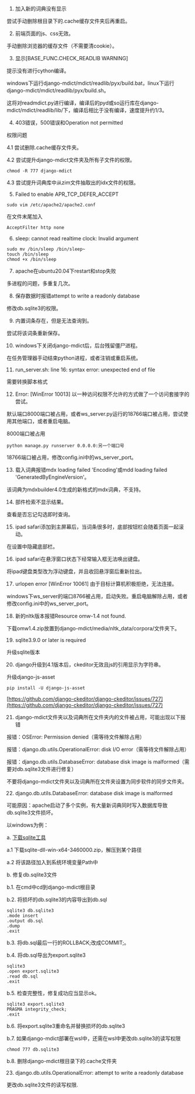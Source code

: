 1. 加入新的词典没有显示

尝试手动删除根目录下的.cache缓存文件夹后再重启。

2. 前端页面的js、css无效。

手动删除浏览器的缓存文件（不需要清cookie）。

3. 显示\[BASE_FUNC.CHECK_READLIB WARNING\]

提示没有进行cython编译。

windows下运行django-mdict/mdict/readlib/pyx/build.bat，linux下运行django-mdict/mdict/readlib/pyx/build.sh。

这将对readmdict.py进行编译，编译后的pyd或so运行库在django-mdict/mdict/readlib/lib/下，编译后相比于没有编译，速度提升约1/3。

4. 403错误，500错误和Operation not permitted

权限问题

4.1 尝试删除.cache缓存文件夹。

4.2 尝试提升django-mdict文件夹及所有子文件的权限。

```
chmod -R 777 django-mdict
```
4.3 尝试提升词典库中从zim文件抽取出的idx文件的权限。

5. Failed to enable APR_TCP_DEFER_ACCEPT

```
sudo vim /etc/apache2/apache2.conf
```

在文件末尾加入

```
AcceptFilter http none
```

6. sleep: cannot read realtime clock: Invalid argument

```
sudo mv /bin/sleep /bin/sleep~
touch /bin/sleep
chmod +x /bin/sleep
```

7. apache在ubuntu20.04下restart和stop失败

多进程的问题，多重复几次。

8. 保存数据时报错attempt to write a readonly database

修改db.sqlite3的权限。

9. 内置词条存在，但是无法查询到。

尝试将该词条重新保存。

10. windows下关闭django-mdict后，后台残留僵尸进程。

在任务管理器手动结束python进程，或者注销或重启系统。

11. run_server.sh: line 16: syntax error: unexpected end of file

需要转换脚本格式

12. Error: [WinError 10013] 以一种访问权限不允许的方式做了一个访问套接字的尝试。

默认端口8000端口被占用，或者ws_server.py运行的18766端口被占用，尝试使用其他端口，或者重启电脑。

8000端口被占用

```
python manage.py runserver 0.0.0.0:另一个端口号
```

18766端口被占用，修改config.ini中的ws_server_port。

13. 载入词典报错mdx loading failed 'Encoding'或mdd loading failed 'GeneratedByEngineVersion'。

该词典为mdxbuilder4.0生成的新格式的mdx词典，不支持。

14. 部件检索不显示结果。

查看是否忘记勾选即时查询。

15. ipad safari添加到主屏幕后，当词条很多时，底部按钮栏会随着页面一起滚动。

在设置中隐藏底部栏。

16. ipad safari在悬浮窗口状态下经常输入框无法唤出键盘。

将ipad键盘类型改为浮动键盘，并且收回悬浮窗后重新拉出。

17. urlopen error \[WinError 10061\] 由于目标计算机积极拒绝，无法连接。

windows下ws_server的端口8766被占用，启动失败。重启电脑解除占用，或者修改config.ini中的ws_server_port。

18. 新的nltk版本报错Resource omw-1.4 not found.

下载omw1.4.zip放置到django-mdict/media/nltk_data/corpora/文件夹下。

19. sqlite3.9.0 or later is required

升级sqlite版本

20. django升级到4.1版本后，ckeditor无效且js的引用显示为字符串。

升级django-js-asset

```
pip install -U django-js-asset
```

[https://github.com/django-ckeditor/django-ckeditor/issues/727](https://github.com/django-ckeditor/django-ckeditor/issues/727)

21. django-mdict文件夹以及词典所在文件夹内的文件被占用，可能出现以下报错

报错：OSError: Permission denied（需等待文件解除占用）

报错：django.db.utils.OperationalError: disk I/O error（需等待文件解除占用）

报错：django.db.utils.DatabaseError: database disk image is malformed（需要对db.sqlite3文件进行修复）

不要将django-mdict文件夹以及词典所在文件夹设置为同步软件的同步文件夹。

22. django.db.utils.DatabaseError: database disk image is malformed

可能原因：apache启动了多个实例，有大量新词典同时写入数据库导致db.sqlite3文件损坏。

以windows为例：

a. [下载sqlite工具](https://www.sqlite.org/download.html)

a.1 下载sqlite-dll-win-x64-3460000.zip，解压到某个路径

a.2 将该路径加入到系统环境变量Path中

b. 修复db.sqlite3文件

b.1. 在cmd中cd到django-mdict根目录

b.2. 将损坏的db.sqlite3的内容导出到db.sql

```
sqlite3 db.sqlite3
.mode insert
.output db.sql
.dump
.exit
```

b.3. 将db.sql最后一行的ROLLBACK;改成COMMIT;。

b.4. 将db.sql导出为export.sqlite3

```
sqlite3
.open export.sqlite3
.read db.sql
.exit
```

b.5. 检查完整性，修复成功应当显示ok。

```
sqlite3 export.sqlite3
PRAGMA integrity_check;
.exit
```

b.6. 将export.sqlite3重命名并替换损坏的db.sqlite3

b.7. 如果django-mdict部署在wsl中，还需在wsl中更改db.sqlite3的读写权限

```
chmod 777 db.sqlite3
```

b.8. 删除django-mdict根目录下的.cache文件夹

23. django.db.utils.OperationalError: attempt to write a readonly database

更改db.sqlite3文件的读写权限.